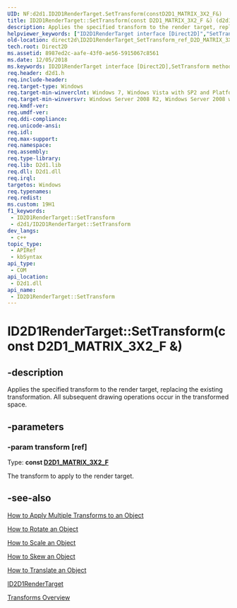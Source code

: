 ```yaml
---
UID: NF:d2d1.ID2D1RenderTarget.SetTransform(constD2D1_MATRIX_3X2_F&)
title: ID2D1RenderTarget::SetTransform(const D2D1_MATRIX_3X2_F &) (d2d1.h)
description: Applies the specified transform to the render target, replacing the existing transformation. All subsequent drawing operations occur in the transformed space.
helpviewer_keywords: ["ID2D1RenderTarget interface [Direct2D]","SetTransform method","ID2D1RenderTarget.SetTransform","ID2D1RenderTarget.SetTransform(const D2D1_MATRIX_3X2_F &)","ID2D1RenderTarget::SetTransform","ID2D1RenderTarget::SetTransform(const D2D1_MATRIX_3X2_F &)","SetTransform","SetTransform method [Direct2D]","SetTransform method [Direct2D]","ID2D1RenderTarget interface","d2d1/ID2D1RenderTarget::SetTransform","direct2d.ID2D1RenderTarget_SetTransform_ref_D2D_MATRIX_3X2_F"]
old-location: direct2d\ID2D1RenderTarget_SetTransform_ref_D2D_MATRIX_3X2_F.htm
tech.root: Direct2D
ms.assetid: 8987ed2c-aafe-43f0-ae56-5915067c8561
ms.date: 12/05/2018
ms.keywords: ID2D1RenderTarget interface [Direct2D],SetTransform method, ID2D1RenderTarget.SetTransform, ID2D1RenderTarget.SetTransform(const D2D1_MATRIX_3X2_F &), ID2D1RenderTarget::SetTransform, ID2D1RenderTarget::SetTransform(const D2D1_MATRIX_3X2_F &), SetTransform, SetTransform method [Direct2D], SetTransform method [Direct2D],ID2D1RenderTarget interface, d2d1/ID2D1RenderTarget::SetTransform, direct2d.ID2D1RenderTarget_SetTransform_ref_D2D_MATRIX_3X2_F
req.header: d2d1.h
req.include-header: 
req.target-type: Windows
req.target-min-winverclnt: Windows 7, Windows Vista with SP2 and Platform Update for Windows Vista [desktop apps \| UWP apps]
req.target-min-winversvr: Windows Server 2008 R2, Windows Server 2008 with SP2 and Platform Update for Windows Server 2008 [desktop apps \| UWP apps]
req.kmdf-ver: 
req.umdf-ver: 
req.ddi-compliance: 
req.unicode-ansi: 
req.idl: 
req.max-support: 
req.namespace: 
req.assembly: 
req.type-library: 
req.lib: D2d1.lib
req.dll: D2d1.dll
req.irql: 
targetos: Windows
req.typenames: 
req.redist: 
ms.custom: 19H1
f1_keywords:
 - ID2D1RenderTarget::SetTransform
 - d2d1/ID2D1RenderTarget::SetTransform
dev_langs:
 - c++
topic_type:
 - APIRef
 - kbSyntax
api_type:
 - COM
api_location:
 - D2d1.dll
api_name:
 - ID2D1RenderTarget::SetTransform
---
```


# ID2D1RenderTarget::SetTransform(const D2D1_MATRIX_3X2_F &)


## -description

Applies the specified transform to the render target, replacing the existing transformation. All subsequent drawing operations occur in the transformed space.

## -parameters

### -param transform [ref]

Type: <b>const <a href="/windows/win32/Direct2D/d2d1-matrix-3x2-f">D2D1_MATRIX_3X2_F</a></b>

The transform to apply to the render target.

## -see-also

<a href="/windows/win32/Direct2D/how-to-apply-multiple-transforms">How to Apply Multiple Transforms to an Object</a>



<a href="/windows/win32/Direct2D/how-to-rotate">How to Rotate an Object</a>



<a href="/windows/win32/Direct2D/how-to-scale">How to Scale an Object</a>



<a href="/windows/win32/Direct2D/how-to-skew">How to Skew an Object</a>



<a href="/windows/win32/Direct2D/how-to-translate">How to Translate an Object</a>



<a href="/windows/win32/api/d2d1/nn-d2d1-id2d1rendertarget">ID2D1RenderTarget</a>



<a href="/windows/win32/Direct2D/direct2d-transforms-overview">Transforms Overview</a>

